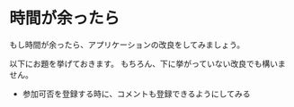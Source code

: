 # 時間が余ったら

もし時間が余ったら、アプリケーションの改良をしてみましょう。

以下にお題を挙げておきます。
もちろん、下に挙がっていない改良でも構いません。

* 参加可否を登録する時に、コメントも登録できるようにしてみる